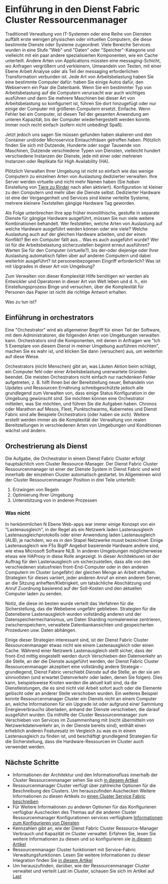 <properties
   pageTitle="Einführung in die Service Fabric Cluster Ressourcenmanager | Microsoft Azure"
   description="Eine Einführung in die Ressourcenmanager Dienst Fabric Cluster."
   services="service-fabric"
   documentationCenter=".net"
   authors="masnider"
   manager="timlt"
   editor=""/>

<tags
   ms.service="Service-Fabric"
   ms.devlang="dotnet"
   ms.topic="article"
   ms.tgt_pltfrm="NA"
   ms.workload="NA"
   ms.date="08/19/2016"
   ms.author="masnider"/>

# <a name="introducing-the-service-fabric-cluster-resource-manager"></a>Einführung in den Dienst Fabric Cluster Ressourcenmanager
Traditionell Verwaltung von IT-Systemen oder eine Reihe von Diensten auffällt erste wenigen physischen oder virtuellen Computern, die diese bestimmte Dienste oder Systeme zugeordnet. Viele Bereiche Services wurden in eine Stufe "Web" und "Daten" oder "Speicher"-Kategorie und vielleicht mit ein paar andere spezialisierten Komponenten, wie ein Cache unterteilt. Andere Arten von Applications müssten eine messaging-Schicht, wo Anfragen vergrößern und verkleinern, Umwandeln von Texten, mit einer Ebene Arbeit Analyse oder als Teil der messaging erforderlichen Transformation verbunden ist. Jede Art von Arbeitsbelastung haben Sie eine bestimmte Computer dafür: haben Sie einige Autos dafür, den Webservern ein Paar die Datenbank. Wenn Sie ein bestimmter Typ von Arbeitsbelastung auf die Computern verursacht war auch wichtiges ausführen und dann Sie mehrere Maschinen bei dieser Art von Arbeitsbelastung so konfiguriert ist, führen Sie dort hinzugefügt oder nur einige der Computer mit größeren Computern ersetzt. Einfache. Wenn Fehler bei ein Computer, ist diesen Teil der gesamten Anwendung am unteren Kapazität, bis der Computer wiederhergestellt werden konnte. Immer noch recht einfach (sofern nicht unbedingt Spaß).

Jetzt jedoch uns sagen Sie müssen gefunden haben skalieren und den Container und/oder Microservice Eintauchfräsen getroffen haben. Plötzlich finden Sie sich mit Dutzende, Hunderte oder sogar Tausende von Maschinen, Dutzende verschiedene Typen von Diensten, vielleicht hundert verschiedene Instanzen der Dienste, jede mit einer oder mehreren Instanzen oder Replikate für High Availability (HA).

Plötzlich Verwalten Ihrer Umgebung ist nicht so einfach wie das wenige Computern zu einzelnen Arten von Auslastung dedizierter verwalten. Ihre Server werden virtuelle und nicht mehr Namen haben (Sie *haben* Einstellung von [Tiere zu Rinder](http://www.slideshare.net/randybias/architectures-for-open-and-scalable-clouds/20) nach allen aktiviert). Konfiguration ist kleiner zu den Computern und mehr über die Dienste selbst. Dedizierter Hardware ist eine der Vergangenheit und Services sind kleine verteilte Systeme, mehrere kleinere Textstellen gängige Hardware Tag geworden.

Als Folge unterbrechen Ihre app früher monolithische, gestufte in separate Dienste für gängige Hardware ausgeführt, müssen Sie nun viele weitere Kombinationen behandelt. Wer feststellen, welche Arten von Auslastung auf welche Hardware ausgeführt werden können oder wie viele? Welche Auslastung auch auf der gleichen Hardware arbeiten, und der einen Konflikt? Bei ein Computer fällt aus... Was es auch ausgeführt wurde? Wer ist für die Arbeitsbelastung sicherzustellen beginnt erneut ausführen? Warten Sie für den Computer (virtuelle?), bis der-oder diejenige oder Ihrer Auslastung automatisch fallen über auf anderen Computern und dabei weiterhin ausgeführt? Ist personenbezogenen Eingriff erforderlich? Was ist mit Upgrades in dieser Art von Umgebung?

Zum Verwalten von dieser Komplexität Hilfe benötigen wir werden als Entwickler und Operatoren in dieser Art von Welt leben und d. h., ein Einstellungsprozess Binge und versuchen, über die Komplexität für Personen das Papier ist nicht die richtige Antwort erhalten.

Was zu tun ist?

## <a name="introducing-orchestrators"></a>Einführung in orchestrators
Eine "Orchestrator" wird als allgemeiner Begriff für einen Teil der Software, mit dem Administratoren, die folgenden Arten von Umgebungen verwalten kann. Orchestrators sind die Komponenten, mit denen in Anfragen wie "Ich 5 Exemplare von diesem Dienst in meiner Umgebung ausführen möchten", machen Sie es wahr ist, und klicken Sie dann (versuchen) aus, um weiterhin auf diese Weise.

Orchestrators (nicht Menschen) gibt an, was Läuten Aktion beim schlägt, ein Computer fehl oder einer Arbeitsbelastung unerwartete Gründen beendet. Die meisten Orchestrators nicht einfach nur nachdenken Fehler aufgetreten, z. B. hilft Ihnen bei der Bereitstellung neuer, Behandeln von Updates und Ressourcen Ernährung schreibgeschützte jedoch alle grundlegend zum Verwalten von, dass einige Status Konfiguration in der Umgebung gewünscht sind. Sie möchten können eine Orchestrator mitteilen, was Sie möchten, und führen Sie die Aufgaben haben. Chronos oder Marathon auf Mesos, Fleet, Punktschwarms, Kubernetes und Dienst Fabric sind alle Beispiele Orchestrators (oder haben sie sich). Weitere erstellt werden immer als die Komplexität der Verwaltung von realen Bereitstellungen in verschiedenen Arten von Umgebungen und Konditionen wächst und ändern.

## <a name="orchestration-as-a-service"></a>Orchestrierung als Dienst
Die Aufgabe, die Orchestrator in einem Dienst Fabric Cluster erfolgt hauptsächlich vom Cluster Ressource-Manager. Der Dienst Fabric Cluster Ressourcenmanager ist einer der Dienste System in Dienst Fabric und wird innerhalb der einzelnen Cluster automatisch gestartet.  Im Allgemeinen wird der Cluster Ressourcenmanager Position in drei Teile unterteilt:

1. Erzwingen von Regeln
2. Optimierung Ihrer Umgebung
3. Unterstützung von in anderen Prozessen

### <a name="what-it-isnt"></a>Was nicht
In herkömmlichen N Ebene Web-apps war immer einige Konzept von ein "Lastenausgleich", in der Regel als ein Netzwerk laden Lastenausgleich Lastenausgleichprotokolls oder einer Anwendung laden Lastenausgleich (ALB), je nachdem, wo es in den Stapel Netzwerke musst bezeichnet. Einige Lastenausgleich wie F5s BigIP Angebot basierende Hardware andere sind, wie etwa Microsoft Software NLB. In anderen Umgebungen möglicherweise etwas wie HAProxy in diese Rolle angezeigt. In dieser Architekturen ist der Auftrag für den Lastenausgleich um sicherzustellen, dass alle von den verschiedenen statusfreien front-End-Computer oder in den anderen Computern im Cluster (ungefähr) der gleichen Menge an Arbeit erhalten. Strategien für dieses variiert, jeder anderen Anruf an einen anderen Server, an die Sitzung anheften/Klebrigkeit, um tatsächliche Abschätzung und Anruf Zuordnung basierend auf der Soll-Kosten und den aktuellen Computer laden zu senden.

Notiz, die diese im besten wurde verteilt das Verfahren für die Sicherstellung, das die Webebene ungefähr geblieben. Strategien für die Datenebene Lastenausgleich wurden vollständig anderen und der Datenspeichermechanismus, um Daten Sharding normalerweise zentrieren, zwischenspeichern, verwaltete Datenbankansichten und gespeicherten Prozeduren usw. Daten abhängen.

Einige dieser Strategien interessant sind, ist der Dienst Fabric Cluster Ressourcenmanager etwas nicht wie einem Lastenausgleich oder einen Cache. Während einer Netzwerk Lastenausgleich stellt sicher, dass der front-End mittig eingestellt werden durch Verschieben den Datenverkehr an die Stelle, an der die Dienste ausgeführt werden, der Dienst Fabric Cluster Ressourcenmanager akzeptiert eine vollständig andere Strategie – grundlegend, Dienst Fabric verschiebt *Dienste* auf die Stelle, an der sie am sinnvollsten (und erwartet Datenverkehr oder laden, denen Sie folgen). Dies kann, beispielsweise Knoten werden die aktuell kalt sind, da die Dienstleistungen, die es sind nicht viel Arbeit sofort auch oder die Elemente gelöscht oder an anderer Stelle verschoben wurden. Ein weiteres Beispiel konnte Ressourcenmanager Cluster ein Diensts nicht an einem Computer an, welche Informationen für ein Upgrade ist oder aufgrund einer Sammlung Energieverbrauchs überladen, anhand der Dienste verschieben, die darauf ausgeführt wurden. Da mithilfe der Cluster Ressourcenmanager zum Verschieben von Services im Zusammenhang mit (nicht übermitteln von Netzwerkdatenverkehr an, in der Dienste bereits sind), enthält einen erheblich anderen Featuresatz im Vergleich zu was es in einem Lastenausgleich zu finden ist, und beschäftigt grundlegend Strategien für die Sicherstellung, dass die Hardware-Ressourcen im Cluster auch verwendet werden.

## <a name="next-steps"></a>Nächste Schritte
- Informationen der Architektur und den Informationsfluss innerhalb der Cluster Ressourcenmanager sehen Sie sich [in diesem Artikel](service-fabric-cluster-resource-manager-architecture.md)
- Ressourcenmanager Cluster verfügt über zahlreiche Optionen für die Beschreibung des Clusters. Um herauszufinden Auschecken Weitere Informationen zu diesen Artikels zu [einen Cluster Service Fabric beschreiben](service-fabric-cluster-resource-manager-cluster-description.md)
- Für Weitere Informationen zu anderen Optionen für das Konfigurieren verfügbar Auschecken des Themas auf die anderen Cluster Ressourcenmanager Konfigurationen services verfügbare [Informationen zum Konfigurieren von Diensten](service-fabric-cluster-resource-manager-configure-services.md)
- Kennzahlen gibt an, wie der Dienst Fabric Cluster Ressource-Manager Verbrauch und Kapazität im Cluster verwaltet. Erfahren Sie, lesen Sie weitere Informationen zu diesen und so konfigurieren sie [in diesem Artikel](service-fabric-cluster-resource-manager-metrics.md)
- Ressourcenmanager Cluster funktioniert mit Service-Fabric Verwaltungsfunktionen. Lesen Sie weitere Informationen zu dieser Integration finden Sie [in diesem Artikel](service-fabric-cluster-resource-manager-management-integration.md)
- Um herauszufinden, darüber, wie der Ressourcenmanager Cluster verwaltet und verteilt Last im Cluster, schauen Sie sich im Artikel auf [Last](service-fabric-cluster-resource-manager-balancing.md)
